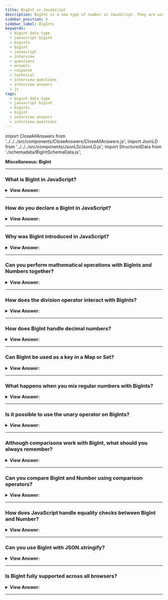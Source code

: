 ```yaml
---
title: BigInt in JavaScript
description: BigInt is a new type of number in JavaScript. They are used to represent integers that are bigger than the max safe integer. - Frontend Interview Questions
sidebar_position: 5
sidebar_label: BigInts
keywords:
  - bigint data type
  - javascript bigint
  - bigints
  - bigint
  - javascript
  - interview
  - questions
  - answers
  - response
  - technical
  - interview questions
  - interview answers
  - js
tags:
  - bigint data type
  - javascript bigint
  - bigints
  - bigint
  - interview answers
  - interview questions
---
```


import CloseAllAnswers from '../../../src/components/CloseAnswers/CloseAllAnswers.js';
import JsonLD from '../../../src/components/JsonLD/JsonLD.js';
import StructuredData from './schemadata/BigIntSchemaData.js';

<JsonLD data={StructuredData} />

<head>
  <title>BigInt | JavaScript Frontend Phone Interview Questions</title>
</head>

**Miscellaneous: BigInt**

<CloseAllAnswers />

---

### What is BigInt in JavaScript?

<details>
  <summary><strong>View Answer:</strong></summary>
  <div>
  <div><strong>Interview Response:</strong> BigInt is a built-in object in JavaScript that allows the representation of integers with arbitrary precision, beyond the limit of the Number type, for computations that require high precision.</div><br />
  <div><strong>Technical Response:</strong> BigInt is a unique numeric type that allows integers of any length. A BigInt gets formed by attaching n to the end of an integer literal or by using the BigInt function, which generates BigInts from strings, numbers. BigInt gets used chiefly as a regular integer. All operations on BigInts return BigInts. BigInts and regular numbers cannot be blended. If necessary, we should explicitly convert them using BigInt() or Number(). The conversion procedures are always quiet and never produce errors, but if the BigInt is too huge, it won’t fit the number type, and excess bits get chopped off; thus, we should exercise caution while doing such conversions.
  </div><br />
  <div><strong className="codeExample">Code Example:</strong><br /><br />

  <div></div>

```js
const bigint = 1234567890123456789012345678901234567890n;

const sameBigint = BigInt('1234567890123456789012345678901234567890');

const bigintFromNumber = BigInt(10); // same as 10n

alert(1n + 2n); // 3

alert(5n / 2n); // 2

alert(1n + 2); // Error: Cannot mix BigInt and other types

let bigint = 1n;
let number = 2;

// number to bigint
alert(bigint + BigInt(number)); // 3

// bigint to number
alert(Number(bigint) + number); // 3
```

  </div>
  </div>
</details>

---

### How do you declare a BigInt in JavaScript?

<details>
  <summary><strong>View Answer:</strong></summary>
  <div>
  <div><strong>Interview Response:</strong> You can declare a BigInt by appending 'n' to the end of an integer or by using the BigInt constructor with a number or string as argument.<br />
  </div>
  </div>
</details>

---

### Why was BigInt introduced in JavaScript?

<details>
  <summary><strong>View Answer:</strong></summary>
  <div>
  <div><strong>Interview Response:</strong> BigInt was introduced to handle large numbers which are beyond the safe integer limit for Numbers in JavaScript. This is useful in cryptography, finance, and other number-heavy computations.<br />
  </div>
  </div>
</details>

---

### Can you perform mathematical operations with BigInts and Numbers together?

<details>
  <summary><strong>View Answer:</strong></summary>
  <div>
  <div><strong>Interview Response:</strong> No, you cannot directly perform operations between BigInts and Numbers. You must convert them to the same type before performing operations.<br />
  </div>
  </div>
</details>

---

### How does the division operator interact with BigInts?

<details>
  <summary><strong>View Answer:</strong></summary>
  <div>
  <div><strong>Interview Response:</strong> In JavaScript, the division operator with BigInts truncates any fractional part, always resulting in a BigInt, unlike division with Numbers which can yield fractional results.
</div><br />
  <div><strong className="codeExample">Code Example:</strong><br /><br />

  <div></div>

```js
// Regular Numbers
alert(5 / 2); // 2.5

// BigInt
alert(5n / 2n); // 2, rounds towards zero
```

  </div>
  </div>
</details>

---

### How does BigInt handle decimal numbers?

<details>
  <summary><strong>View Answer:</strong></summary>
  <div>
  <div><strong>Interview Response:</strong> BigInt only represents whole numbers. Decimals are not supported and will cause a SyntaxError.<br />
  </div>
  </div>
</details>

---

### Can BigInt be used as a key in a Map or Set?

<details>
  <summary><strong>View Answer:</strong></summary>
  <div>
  <div><strong>Interview Response:</strong> Yes, BigInt can be used as a key in a Map or Set in JavaScript.<br />
  </div>
  </div>
</details>

---

### What happens when you mix regular numbers with BigInts?

<details>
  <summary><strong>View Answer:</strong></summary>
  <div>
  <div><strong>Interview Response:</strong> We should never mix BigInts and regular numbers in mathematical operations because they result in errors without conversion. If needed, we should explicitly convert them using BigInt() or Number(). They must be the same type for such operations.
</div><br />
  <div><strong className="codeExample">Code Example:</strong><br /><br />

  <div></div>

```js
alert(1n + 2); // Error: Cannot mix BigInt and other types

// Explicit Conversion
let bigint = 1n;
let number = 2;

// number to bigint
alert(bigint + BigInt(number)); // 3

// bigint to number
alert(Number(bigint) + number); // 3
```

  </div>
  </div>
</details>

---

### Is it possible to use the unary operator on BigInts?

<details>
  <summary><strong>View Answer:</strong></summary>
  <div>
  <div><strong>Interview Response:</strong> Yes, you can use the unary '-' operator to negate BigInts in JavaScript. However, the unary '+' operator cannot be used with BigInts; it will cause a TypeError.
</div><br />
  <div><strong className="codeExample">Code Example:</strong><br /><br />

  <div></div>

```javascript
let bigIntVal = BigInt(10);
console.log(-bigIntVal); // Outputs: -10n
```

In this example, the unary '-' operator is used to negate a BigInt.

However, using the '+' operator will result in a TypeError:

```javascript
let bigIntVal = BigInt(10);
console.log(+bigIntVal); // TypeError: Cannot convert a BigInt value to a number
```

  </div>
  </div>
</details>

---

### Although comparisons work with BigInt, what should you always remember?

<details>
  <summary><strong>View Answer:</strong></summary>
  <div>
  <div><strong>Interview Response:</strong> When comparing BigInt values, you should always remember to use the appropriate comparison operators (===, !==, &#60;, &#60;=, &#62;, &#62;=), and not the identity operator (== or !=), which may perform a type coercion and produce unexpected results.
</div><br />
  <div><strong className="codeExample">Code Example:</strong><br /><br />

  <div></div>

```js
alert(1 == 1n); // true

alert(1 === 1n); // false
```

  </div>
  </div>
</details>

---

### Can you compare BigInt and Number using comparison operators?

<details>
  <summary><strong>View Answer:</strong></summary>
  <div>
  <div><strong>Interview Response:</strong> Yes, BigInt and Number can be compared directly using comparison operators, such as '&#62;', '&#60;', '&#62;=', and '&#60;='.<br />
  </div><br />
  </div>
</details>

---

### How does JavaScript handle equality checks between BigInt and Number?

<details>
  <summary><strong>View Answer:</strong></summary>
  <div>
  <div><strong>Interview Response:</strong> JavaScript treats BigInt and Number as different types. Therefore, even if their values are the same, '===' equality check will return false.<br />
  </div><br />
  </div>
</details>

---

### Can you use BigInt with JSON.stringify?

<details>
  <summary><strong>View Answer:</strong></summary>
  <div>
  <div><strong>Interview Response:</strong> No, JSON.stringify does not support BigInt values. It will throw an error unless a custom toJSON method is provided.<br />
  </div><br />
  </div>
</details>

---

### Is BigInt fully supported across all browsers?

<details>
  <summary><strong>View Answer:</strong></summary>
  <div>
  <div><strong>Interview Response:</strong> No, BigInt is not fully supported in all browsers, notably in Internet Explorer. Always check compatibility before using new features.<br />
  </div><br />
  </div>
</details>

---
